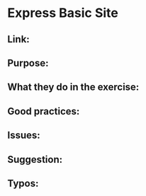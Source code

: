 # Express Basic Site

## Link:

## Purpose:

## What they do in the exercise:

## Good practices:

## Issues:

## Suggestion:

## Typos:
